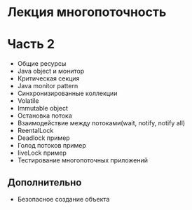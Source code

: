 # Лекция многопоточность

# Часть 2
* Общие ресурсы
* Java object  и монитор
* Критическая секция
* Java monitor pattern
* Синхронизированные коллекции
* Volatile
* Immutable object
* Остановка потока
* Взаимодействие между потоками(wait, notify, notify all)
* ReentalLock
* Deadlock пример
* Голод потоков пример
* liveLock пример
* Тестирование многопоточных приложений
## Дополнительно 
* Безопасное создание объекта
